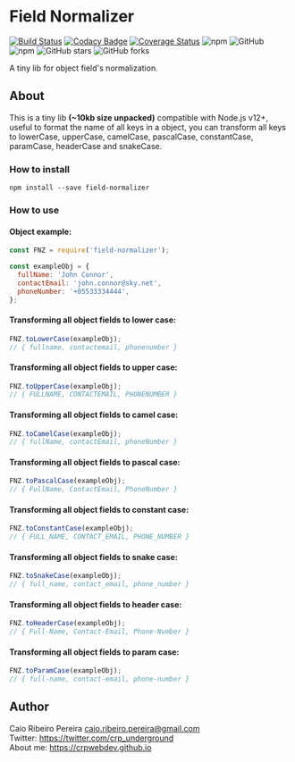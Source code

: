 # Field Normalizer

[![Build Status](https://travis-ci.org/caio-ribeiro-pereira/field-normalizer.svg?branch=master)](https://travis-ci.org/caio-ribeiro-pereira/field-normalizer) [![Codacy Badge](https://app.codacy.com/project/badge/Grade/83a64eb80be7418bb5301a2a9baaf1f6)](https://www.codacy.com/manual/caio-ribeiro-pereira/field-normalizer?utm_source=github.com&amp;utm_medium=referral&amp;utm_content=caio-ribeiro-pereira/field-normalizer&amp;utm_campaign=Badge_Grade) [![Coverage Status](https://coveralls.io/repos/github/caio-ribeiro-pereira/field-normalizer/badge.svg?branch=master)](https://coveralls.io/github/caio-ribeiro-pereira/field-normalizer?branch=master) ![npm](https://img.shields.io/npm/dt/field-normalizer) ![GitHub](https://img.shields.io/github/license/caio-ribeiro-pereira/field-normalizer) ![npm](https://img.shields.io/npm/v/field-normalizer) ![GitHub stars](https://img.shields.io/github/stars/caio-ribeiro-pereira/field-normalizer) ![GitHub forks](https://img.shields.io/github/forks/caio-ribeiro-pereira/field-normalizer)

A tiny lib for object field's normalization.

## About

This is a tiny lib **(~10kb size unpacked)** compatible with Node.js v12+, useful to format the name of all keys in a object, you can transform all keys to lowerCase, upperCase, camelCase, pascalCase, constantCase, paramCase, headerCase and snakeCase.


### How to install

```
npm install --save field-normalizer
```

### How to use  

#### Object example:

``` javascript
const FNZ = require('field-normalizer');

const exampleObj = {
  fullName: 'John Connor',
  contactEmail: 'john.connor@sky.net',
  phoneNumber: '+05533334444',
};
```

#### Transforming all object fields to lower case:
``` javascript
FNZ.toLowerCase(exampleObj);
// { fullname, contactemail, phonenumber }
```

#### Transforming all object fields to upper case:
``` javascript
FNZ.toUpperCase(exampleObj);
// { FULLNAME, CONTACTEMAIL, PHONENUMBER }
```

#### Transforming all object fields to camel case:
``` javascript
FNZ.toCamelCase(exampleObj);
// { fullName, contactEmail, phoneNumber }
```

#### Transforming all object fields to pascal case:
``` javascript
FNZ.toPascalCase(exampleObj);
// { FullName, ContactEmail, PhoneNumber }
```

#### Transforming all object fields to constant case:
``` javascript
FNZ.toConstantCase(exampleObj);
// { FULL_NAME, CONTACT_EMAIL, PHONE_NUMBER }
```

#### Transforming all object fields to snake case:
``` javascript
FNZ.toSnakeCase(exampleObj);
// { full_name, contact_email, phone_number }
```

#### Transforming all object fields to header case:
``` javascript
FNZ.toHeaderCase(exampleObj);
// { Full-Name, Contact-Email, Phone-Number }
```

#### Transforming all object fields to param case:
``` javascript
FNZ.toParamCase(exampleObj);
// { full-name, contact-email, phone-number }
```

## Author

Caio Ribeiro Pereira <caio.ribeiro.pereira@gmail.com>  
Twitter: <https://twitter.com/crp_underground>  
About me: <https://crpwebdev.github.io>
